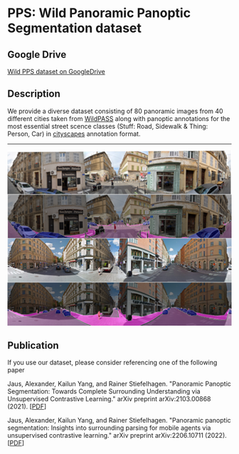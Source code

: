 # PPS: Wild Panoramic Panoptic Segmentation dataset

## Google Drive
[Wild PPS dataset on GoogleDrive](https://drive.google.com/file/d/1juZRdSnO6Q7Xvt_UVjv_b-EuBtJhNybv/view?usp=sharing)
## Description
We provide a diverse dataset consisting of 80 panoramic images from 40 different cities taken from [WildPASS](https://github.com/elnino9ykl/WildPASS) along with panoptic annotations for the most essential street scence classes (Stuff: Road, Sidewalk & Thing: Person, Car) in [cityscapes](https://www.cityscapes-dataset.com) annotation format. 

---
<img src="Readme/Readme_Example.png" alt="logo">

## Publication 
If you use our dataset, please consider referencing one of the following paper

Jaus, Alexander, Kailun Yang, and Rainer Stiefelhagen. "Panoramic Panoptic Segmentation: Towards Complete Surrounding Understanding via Unsupervised Contrastive Learning." arXiv preprint arXiv:2103.00868 (2021). \[[PDF](https://arxiv.org/pdf/2103.00868.pdf)\]

Jaus, Alexander, Kailun Yang, and Rainer Stiefelhagen. "Panoramic panoptic segmentation: Insights into surrounding parsing for mobile agents via unsupervised contrastive learning." arXiv preprint arXiv:2206.10711 (2022). \[[PDF](https://arxiv.org/pdf/2206.10711.pdf)\]
